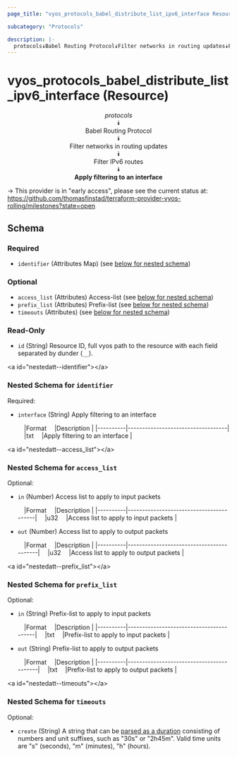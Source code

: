 ```yaml
---
page_title: "vyos_protocols_babel_distribute_list_ipv6_interface Resource - vyos"

subcategory: "Protocols"

description: |- 
  protocols⯯Babel Routing Protocol⯯Filter networks in routing updates⯯Filter IPv6 routes⯯Apply filtering to an interface
---
```


# vyos_protocols_babel_distribute_list_ipv6_interface (Resource)
<center>

*protocols*  
⯯  
Babel Routing Protocol  
⯯  
Filter networks in routing updates  
⯯  
Filter IPv6 routes  
⯯  
**Apply filtering to an interface**


</center>

-> This provider is in "early access", please see the current status at: https://github.com/thomasfinstad/terraform-provider-vyos-rolling/milestones?state=open

## Schema

### Required

- `identifier` (Attributes Map) (see [below for nested schema](#nestedatt--identifier))

### Optional

- `access_list` (Attributes) Access-list (see [below for nested schema](#nestedatt--access_list))
- `prefix_list` (Attributes) Prefix-list (see [below for nested schema](#nestedatt--prefix_list))
- `timeouts` (Attributes) (see [below for nested schema](#nestedatt--timeouts))

### Read-Only

- `id` (String) Resource ID, full vyos path to the resource with each field separated by dunder (`__`).

&lt;a id=&#34;nestedatt--identifier&#34;&gt;&lt;/a&gt;
### Nested Schema for `identifier`

Required:

- `interface` (String) Apply filtering to an interface

    &emsp;|Format  &emsp;|Description                      |
    |----------|-----------------------------------|
    &emsp;|txt     &emsp;|Apply filtering to an interface  |


&lt;a id=&#34;nestedatt--access_list&#34;&gt;&lt;/a&gt;
### Nested Schema for `access_list`

Optional:

- `in` (Number) Access list to apply to input packets

    &emsp;|Format  &emsp;|Description                            |
    |----------|-----------------------------------------|
    &emsp;|u32     &emsp;|Access list to apply to input packets  |
- `out` (Number) Access list to apply to output packets

    &emsp;|Format  &emsp;|Description                             |
    |----------|------------------------------------------|
    &emsp;|u32     &emsp;|Access list to apply to output packets  |


&lt;a id=&#34;nestedatt--prefix_list&#34;&gt;&lt;/a&gt;
### Nested Schema for `prefix_list`

Optional:

- `in` (String) Prefix-list to apply to input packets

    &emsp;|Format  &emsp;|Description                            |
    |----------|-----------------------------------------|
    &emsp;|txt     &emsp;|Prefix-list to apply to input packets  |
- `out` (String) Prefix-list to apply to output packets

    &emsp;|Format  &emsp;|Description                             |
    |----------|------------------------------------------|
    &emsp;|txt     &emsp;|Prefix-list to apply to output packets  |


&lt;a id=&#34;nestedatt--timeouts&#34;&gt;&lt;/a&gt;
### Nested Schema for `timeouts`

Optional:

- `create` (String) A string that can be [parsed as a duration](https://pkg.go.dev/time#ParseDuration) consisting of numbers and unit suffixes, such as &#34;30s&#34; or &#34;2h45m&#34;. Valid time units are &#34;s&#34; (seconds), &#34;m&#34; (minutes), &#34;h&#34; (hours).  

